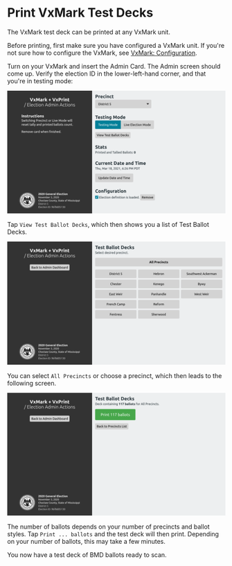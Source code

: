 # Print VxMark Test Decks

The VxMark test deck can be printed at any VxMark unit.

Before printing, first make sure you have configured a VxMark unit. If you're not sure how to configure the VxMark, see [VxMark: Configuration](../hardware-setup/configuring-and-operating-vxmark.md).

Turn on your VxMark and insert the Admin Card. The Admin screen should come up. Verify the election ID in the lower-left-hand corner, and that you're in testing mode:

![](<../.gitbook/assets/Parallels Picture 15 (2).png>)



Tap `View Test Ballot Decks`, which then shows you a list of Test Ballot Decks.

![](<../.gitbook/assets/Parallels Picture 18 (1).png>)



You can select `All Precincts` or choose a precinct, which then leads to the following screen.

![](<../.gitbook/assets/Parallels Picture 19 (1).png>)

The number of ballots depends on your number of precincts and ballot styles. Tap `Print ... ballots` and the test deck will then print. Depending on your number of ballots, this may take a few minutes.

You now have a test deck of BMD ballots ready to scan.
